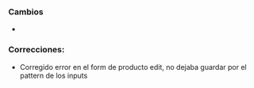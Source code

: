 <h3>Cambios</h3>
<ul>
    <li></li>
</ul>
<h3>Correcciones:</h3>
<ul>
    <li>Corregido error en el form de producto edit, no dejaba guardar por el pattern de los inputs</li>
</ul>